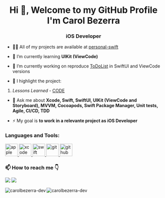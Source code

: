 <h1 align="center">Hi 👋, Welcome to my GitHub Profile </br> I'm Carol Bezerra</h1>
<h3 align="center">iOS Developer</h3>

- 👨‍💻 All of my projects are available at [personal-swift](https://github.com/carolbezerra-dev/personal-swift)

- 🌱 I’m currently learning **UIKit (ViewCode)**

- 🔭 I’m currently working on reproduce [ToDoList](https://github.com/carolbezerra-dev/personal-swift/tree/main/ToDoList) in SwiftUI and ViewCode versions

- 🌟 I highlight the project:
1) _Lessons Learned_ - [CODE](https://github.com/carolbezerra-dev/personal-swift/tree/main/Lessons-Learned-SwiftUI)

- 💬 Ask me about **Xcode, Swift, SwiftUI, UIKit (ViewCode and Storyboard), MVVM, Cocoapods, Swift Package Manager, Unit tests, Agile, CI/CD, TDD**

- ⚡ My goal is **to work in a relevante project as iOS Developer**

<h3 align="left">Languages and Tools:</h3>
<p align="left"> <a href="https://www.apple.com" target="_blank"> <img src="https://www.vectorlogo.zone/logos/apple/apple-tile.svg" alt="apple" width="40" height="40"/> </a> <a href="https://developer.apple.com/xcode/" target="_blank"> <img src="https://www.vectorlogo.zone/logos/apple_xcode/apple_xcode-icon.svg" alt="xcode" width="40" height="40"/> </a> <a href="https://developer.apple.com/swift/" target="_blank"> <img src="https://www.vectorlogo.zone/logos/swift/swift-icon.svg" alt="swift" width="40" height="40"/> </a> <a href="https://git-scm.com/" target="_blank"> <img src="https://www.vectorlogo.zone/logos/git-scm/git-scm-icon.svg" alt="git" width="40" height="40"/> </a> <a href="https://github.com/carolbezerra-dev" target="_blank"> <img src="https://www.vectorlogo.zone/logos/github/github-icon.svg" alt="github" width="40" height="40"/> </a>

<h3 align="left">📫 How to reach me 👇</h3>

[<img src="https://img.shields.io/badge/linkedin-%230077B5.svg?&style=for-the-badge&logo=linkedin&logoColor=white" />](https://www.linkedin.com/in/carolbezerra-dev/) <a href="mailto:carol.arbe@gmail.com"><img src="https://img.shields.io/badge/Gmail-D14836?style=for-the-badge&logo=gmail&logoColor=white"></a>

<img align="left" src="https://github-readme-stats.vercel.app/api/top-langs?username=carolbezerra-dev&&hide=richtextformat;layout=compact&amp;theme=dracula" alt="carolbezerra-dev" /> <img align="center" src="https://github-readme-stats.vercel.app/api?username=carolbezerra-dev&s&amp;show_icons=true&amp;include_all_commits=true&amp;theme=dracula" alt="carolbezerra-dev" />
